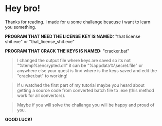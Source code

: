 # Hey bro!
Thanks for reading. I made for u some challange beacuse i want to learn you something.

**PROGRAM THAT NEED THE LICENSE KEY IS NAMED:** "that license shit.exe" or "that_license_shit.exe"

**PROGRAM THAT CRACK THE KEYS IS NAMED:** "cracker.bat"

> I changed the output file where keys are saved so its not "%temp%\encrypted.dll" it can be "%appdata%\secret.file" or anywhere else
your quest is find where is the keys saved and edit the "cracker.bat" to working!

> If u watched the first part of my tutorial maybe you heard about getting a source code from converted batch file to .exe (this method work for all convertors).

> Maybe if you will solve the challange you will be happy and proud of you.

**GOOD LUCK!**
